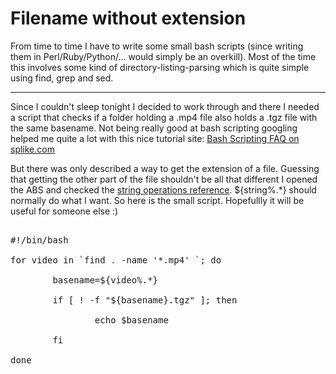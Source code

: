 # Filename without extension

From time to time I have to write some small bash scripts (since writing them in Perl/Ruby/Python/... would simply be an overkill). Most of the time this involves some kind of directory-listing-parsing which is quite simple using find, grep and sed.

-------------------------------



Since I couldn't sleep tonight I decided to work through and there I needed a script that checks if a folder holding a .mp4 file also holds a .tgz file with the same basename. Not being really good at bash scripting googling helped me quite a lot with this nice tutorial site: <a href="http://www.splike.com/howtos/bash_faq.html">Bash Scripting FAQ on splike.com</a>



But there was only described a way to get the extension of a file. Guessing that getting the other part of the file shouldn't be all that different I opened the ABS and checked the <a href="http://www.tldp.org/LDP/abs/html/refcards.html#AEN16857">string operations reference</a>. ${string%.*} should normally do what I want. So here is the small script. Hopefullly it will be useful for someone else :)



<pre class="code">

#!/bin/bash

for video in `find . -name '*.mp4' `; do

        basename=${video%.*}

        if [ ! -f "${basename}.tgz" ]; then

                echo $basename

        fi

done

</pre>